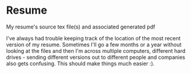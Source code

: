Resume
======

My resume's source tex file(s) and associated generated pdf

I've always had trouble keeping track of the location of the most recent version of my resume. Sometimes I'll go a few months or a year without looking at the files and then I'm across multiple computers, different hard drives - sending different versions out to different people and companies also gets confusing. This should make things much easier :).

